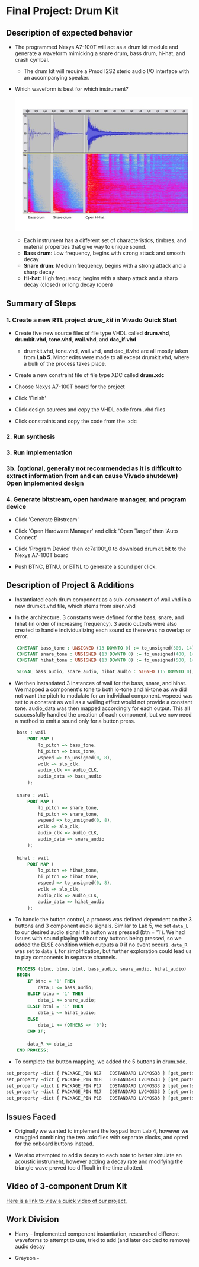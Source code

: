 # Final Project: Drum Kit

## Description of expected behavior

* The programmed Nexys A7-100T will act as a drum kit module and generate a waveform mimicking a snare drum, bass drum, hi-hat, and crash cymbal.

	* The drum kit will require a Pmod I2S2 sterio audio I/O interface with an accompanying speaker.

 * Which waveform is best for which instrument?

   ![drum_waveforms](drum_waveforms.jpg)


 	* Each instrument has a different set of characteristics, timbres, and material properties that give way to unique sound.
  	* **Bass drum**: Low frequency, begins with strong attack and smooth decay
   	* **Snare drum**: Medium frequency, begins with a strong attack and a sharp decay
   	* **Hi-hat**: High frequency, begins with a sharp attack and a sharp decay (closed) or long decay (open)

## Summary of Steps
### 1. Create a new RTL project _drum_kit_ in Vivado Quick Start

* Create five new source files of file type VHDL called **drum.vhd**, **drumkit.vhd**, **tone.vhd**, **wail.vhd**, and **dac_if.vhd**

	* drumkit.vhd, tone.vhd, wail.vhd, and dac_if.vhd are all mostly taken from **Lab 5**. Minor edits were made to all except drumkit.vhd, where a bulk of the process takes place.
 
* Create a new constraint file of file type XDC called **drum.xdc**

* Choose Nexys A7-100T board for the project

* Click 'Finish'

* Click design sources and copy the VHDL code from .vhd files

* Click constraints and copy the code from the .xdc

### 2. Run synthesis

### 3. Run implementation

### 3b. (optional, generally not recommended as it is difficult to extract information from and can cause Vivado shutdown) Open implemented design

### 4. Generate bitstream, open hardware manager, and program device

* Click 'Generate Bitstream'

* Click 'Open Hardware Manager' and click 'Open Target' then 'Auto Connect'

* Click 'Program Device' then xc7a100t_0 to download drumkit.bit to the Nexys A7-100T board

* Push BTNC, BTNU, or BTNL to generate a sound per click. 

## Description of Project & Additions 

* Instantiated each drum component as a sub-component of wail.vhd in a new drumkit.vhd file, which stems from siren.vhd

* In the architecture, 3 constants were defined for the bass, snare, and hihat (in order of increasing frequency). 3 audio outputs were also created to handle individualizing each sound so there was no overlap or error.

```vhdl
    CONSTANT bass_tone : UNSIGNED (13 DOWNTO 0) := to_unsigned(300, 14); 
    CONSTANT snare_tone : UNSIGNED (13 DOWNTO 0) := to_unsigned(400, 14); 
    CONSTANT hihat_tone : UNSIGNED (13 DOWNTO 0) := to_unsigned(500, 14); 
```

```vhdl
    SIGNAL bass_audio, snare_audio, hihat_audio : SIGNED (15 DOWNTO 0); 
```

* We then instantiated 3 instances of wail for the bass, snare, and hihat. We mapped a component's tone to both lo-tone and hi-tone as we did not want the pitch to modulate for an individual component. wspeed was set to a constant as well as a wailing effect would not provide a constant tone. audio_data was then mapped accordingly for each output. This all successfully handled the creation of each component, but we now need a method to emit a sound only for a button press.

```vhdl
    bass : wail
        PORT MAP (
            lo_pitch => bass_tone,
            hi_pitch => bass_tone,
            wspeed => to_unsigned(0, 8), 
            wclk => slo_clk,
            audio_clk => audio_CLK,
            audio_data => bass_audio
        );

    snare : wail
        PORT MAP (
            lo_pitch => snare_tone,
            hi_pitch => snare_tone,
            wspeed => to_unsigned(0, 8),
            wclk => slo_clk,
            audio_clk => audio_CLK,
            audio_data => snare_audio
        );

    hihat : wail
        PORT MAP (
            lo_pitch => hihat_tone,
            hi_pitch => hihat_tone,
            wspeed => to_unsigned(0, 8), 
            wclk => slo_clk,
            audio_clk => audio_CLK,
            audio_data => hihat_audio
        );
```

* To handle the button control, a process was defined dependent on the 3 buttons and 3 component audio signals. Similar to Lab 5, we set ```data_L``` to our desired audio signal if a button was pressed (btn = '1'). We had issues with sound playing without any buttons being pressed, so we added the ELSE condition which outputs a 0 if no event occurs. ```data_R``` was set to ```data_L``` for simplification, but further exploration could lead us to play components in separate channels.

```vhdl
    PROCESS (btnc, btnu, btnl, bass_audio, snare_audio, hihat_audio)
    BEGIN
        IF btnc = '1' THEN
            data_L <= bass_audio; 
        ELSIF btnu = '1' THEN
            data_L <= snare_audio; 
        ELSIF btnl = '1' THEN
            data_L <= hihat_audio; 
        ELSE
            data_L <= (OTHERS => '0'); 
        END IF;

        data_R <= data_L;
    END PROCESS;
```

* To complete the button mapping, we added the 5 buttons in drum.xdc.

```vhdl
set_property -dict { PACKAGE_PIN N17   IOSTANDARD LVCMOS33 } [get_ports { btnc }]; #IO_L9P_T1_DQS_14 Sch=btnc
set_property -dict { PACKAGE_PIN M18   IOSTANDARD LVCMOS33 } [get_ports { btnu }]; #IO_L4N_T0_D05_14 Sch=btnu
set_property -dict { PACKAGE_PIN P17   IOSTANDARD LVCMOS33 } [get_ports { btnl }]; #IO_L12P_T1_MRCC_14 Sch=btnl
set_property -dict { PACKAGE_PIN M17   IOSTANDARD LVCMOS33 } [get_ports { BTNR }]; #IO_L10N_T1_D15_14 Sch=btnr
set_property -dict { PACKAGE_PIN P18   IOSTANDARD LVCMOS33 } [get_ports { BTND }]; #IO_L9N_T1_DQS_D13_14 Sch=btnd
```

## Issues Faced

* Originally we wanted to implement the keypad from Lab 4, however we struggled combining the two .xdc files with separate clocks, and opted for the onboard buttons instead.

* We also attempted to add a decay to each note to better simulate an acoustic instrument, however adding a decay rate and modifying the triangle wave proved too difficult in the time allotted.  

## Video of 3-component Drum Kit

[Here is a link to view a quick video of our project.](https://youtu.be/vDN9RkzP1cc)

## Work Division

* Harry - Implemented component instantiation, researched different waveforms to attempt to use, tried to add (and later decided to remove) audio decay

* Greyson - 
